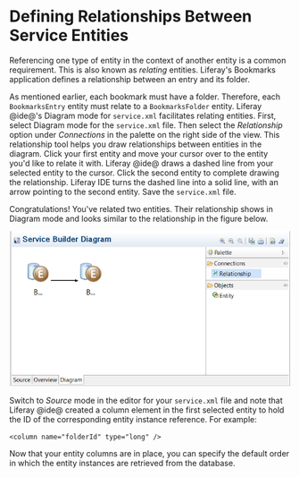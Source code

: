 # Defining Relationships Between Service Entities [](id=defining-relationships-between-service-entities)

Referencing one type of entity in the context of another entity is a common
requirement. This is also known as *relating* entities. Liferay's Bookmarks
application defines a relationship between an entry and its folder.

As mentioned earlier, each bookmark must have a folder. Therefore, each
`BookmarksEntry` entity must relate to a `BookmarksFolder` entity. Liferay
@ide@'s Diagram mode for `service.xml` facilitates relating entities. First,
select Diagram mode for the `service.xml` file. Then select the *Relationship*
option under *Connections* in the palette on the right side of the view. This
relationship tool helps you draw relationships between entities in the diagram.
Click your first entity and move your cursor over to the entity you'd like to
relate it with. Liferay @ide@ draws a dashed line from your selected entity to
the cursor. Click the second entity to complete drawing the relationship.
Liferay IDE turns the dashed line into a solid line, with an arrow pointing to
the second entity. Save the `service.xml` file. 

Congratulations! You've related two entities. Their relationship shows in
Diagram mode and looks similar to the relationship in the figure below. 

![Figure 3: Relating entities is a snap in Liferay @ide@'s *Diagram* mode for `service.xml`.](../../../../images/service-builder-relate-entities.png)

Switch to *Source* mode in the editor for your `service.xml` file and note that
Liferay @ide@ created a column element in the first selected entity to hold the
ID of the corresponding entity instance reference. For example:

    <column name="folderId" type="long" />

Now that your entity columns are in place, you can specify the default order in
which the entity instances are retrieved from the database. 
